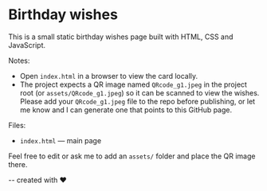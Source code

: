# Birthday wishes

This is a small static birthday wishes page built with HTML, CSS and JavaScript.

Notes:
- Open `index.html` in a browser to view the card locally.
- The project expects a QR image named `QRcode_g1.jpeg` in the project root (or `assets/QRcode_g1.jpeg`) so it can be scanned to view the wishes. Please add your `QRcode_g1.jpeg` file to the repo before publishing, or let me know and I can generate one that points to this GitHub page.

Files:
- `index.html` — main page

Feel free to edit or ask me to add an `assets/` folder and place the QR image there.

-- created with ❤️
